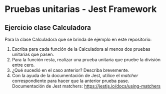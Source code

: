 # Pruebas unitarias - Jest Framework

## Ejercicio clase Calculadora

Para la clase Calculadora que se brinda de ejemplo en este repositorio:

1. Escriba para cada función de la Calculadora al menos dos pruebas unitarias que pasen.
2. Para la función resta, realizar una prueba unitaria que pruebe la división entre cero.
3. ¿Qué sucedió en el caso anterior? Describa brevemente.
4. Con la ayuda de la documentación de Jest, utilice el _matcher_ correspondiente para hacer que la anterior prueba pase. Documentación de Jest matchers: https://jestjs.io/docs/using-matchers 
